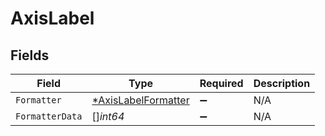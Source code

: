 # AxisLabel


## Fields

| Field                                                            | Type                                                             | Required                                                         | Description                                                      |
| ---------------------------------------------------------------- | ---------------------------------------------------------------- | ---------------------------------------------------------------- | ---------------------------------------------------------------- |
| `Formatter`                                                      | [*AxisLabelFormatter](../../models/shared/axislabelformatter.md) | :heavy_minus_sign:                                               | N/A                                                              |
| `FormatterData`                                                  | []*int64*                                                        | :heavy_minus_sign:                                               | N/A                                                              |